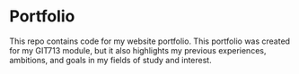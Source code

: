 # Portfolio
This repo contains code for my website portfolio. This portfolio was created for my GIT713 module, but it also highlights my previous experiences, ambitions, and goals in my fields of study and interest.
